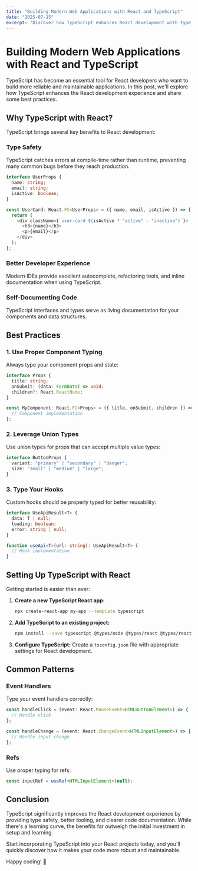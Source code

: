 ```yaml
---
title: "Building Modern Web Applications with React and TypeScript"
date: "2025-07-15"
excerpt: "Discover how TypeScript enhances React development with type safety, better tooling, and improved developer experience. Learn the best practices for building scalable applications."
---
```


# Building Modern Web Applications with React and TypeScript

TypeScript has become an essential tool for React developers who want to build more reliable and maintainable applications. In this post, we'll explore how TypeScript enhances the React development experience and share some best practices.

## Why TypeScript with React?

TypeScript brings several key benefits to React development:

### Type Safety

TypeScript catches errors at compile-time rather than runtime, preventing many common bugs before they reach production.

```typescript
interface UserProps {
  name: string;
  email: string;
  isActive: boolean;
}

const UserCard: React.FC<UserProps> = ({ name, email, isActive }) => {
  return (
    <div className={`user-card ${isActive ? "active" : "inactive"}`}>
      <h3>{name}</h3>
      <p>{email}</p>
    </div>
  );
};
```

### Better Developer Experience

Modern IDEs provide excellent autocomplete, refactoring tools, and inline documentation when using TypeScript.

### Self-Documenting Code

TypeScript interfaces and types serve as living documentation for your components and data structures.

## Best Practices

### 1. Use Proper Component Typing

Always type your component props and state:

```typescript
interface Props {
  title: string;
  onSubmit: (data: FormData) => void;
  children?: React.ReactNode;
}

const MyComponent: React.FC<Props> = ({ title, onSubmit, children }) => {
  // Component implementation
};
```

### 2. Leverage Union Types

Use union types for props that can accept multiple value types:

```typescript
interface ButtonProps {
  variant: "primary" | "secondary" | "danger";
  size: "small" | "medium" | "large";
}
```

### 3. Type Your Hooks

Custom hooks should be properly typed for better reusability:

```typescript
interface UseApiResult<T> {
  data: T | null;
  loading: boolean;
  error: string | null;
}

function useApi<T>(url: string): UseApiResult<T> {
  // Hook implementation
}
```

## Setting Up TypeScript with React

Getting started is easier than ever:

1. **Create a new TypeScript React app:**

   ```bash
   npx create-react-app my-app --template typescript
   ```

2. **Add TypeScript to an existing project:**

   ```bash
   npm install --save typescript @types/node @types/react @types/react-dom
   ```

3. **Configure TypeScript:**
   Create a `tsconfig.json` file with appropriate settings for React development.

## Common Patterns

### Event Handlers

Type your event handlers correctly:

```typescript
const handleClick = (event: React.MouseEvent<HTMLButtonElement>) => {
  // Handle click
};

const handleChange = (event: React.ChangeEvent<HTMLInputElement>) => {
  // Handle input change
};
```

### Refs

Use proper typing for refs:

```typescript
const inputRef = useRef<HTMLInputElement>(null);
```

## Conclusion

TypeScript significantly improves the React development experience by providing type safety, better tooling, and clearer code documentation. While there's a learning curve, the benefits far outweigh the initial investment in setup and learning.

Start incorporating TypeScript into your React projects today, and you'll quickly discover how it makes your code more robust and maintainable.

Happy coding! 🚀
